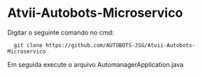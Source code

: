 # Atvii-Autobots-Microservico
Digitar o seguinte comando no cmd:
```
  git clone https://github.com/AUTOBOTS-JSG/Atvii-Autobots-Microservico
```
Em seguida execute o arquivo AutomanagerApplication.java